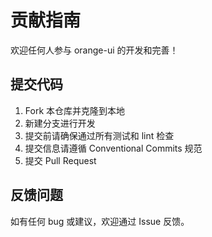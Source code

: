 # 贡献指南

欢迎任何人参与 orange-ui 的开发和完善！

## 提交代码

1. Fork 本仓库并克隆到本地
2. 新建分支进行开发
3. 提交前请确保通过所有测试和 lint 检查
4. 提交信息请遵循 Conventional Commits 规范
5. 提交 Pull Request

## 反馈问题

如有任何 bug 或建议，欢迎通过 Issue 反馈。
